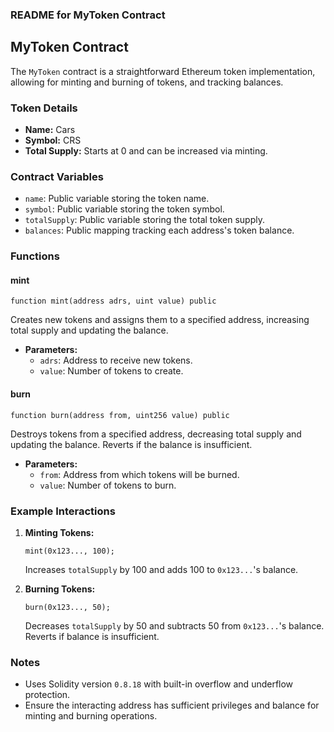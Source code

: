 ### README for MyToken Contract

## MyToken Contract

The `MyToken` contract is a straightforward Ethereum token implementation, allowing for minting and burning of tokens, and tracking balances.

### Token Details
- **Name:** Cars
- **Symbol:** CRS
- **Total Supply:** Starts at 0 and can be increased via minting.

### Contract Variables
- `name`: Public variable storing the token name.
- `symbol`: Public variable storing the token symbol.
- `totalSupply`: Public variable storing the total token supply.
- `balances`: Public mapping tracking each address's token balance.

### Functions

#### mint
```solidity
function mint(address adrs, uint value) public
```
Creates new tokens and assigns them to a specified address, increasing total supply and updating the balance.

- **Parameters:**
  - `adrs`: Address to receive new tokens.
  - `value`: Number of tokens to create.

#### burn
```solidity
function burn(address from, uint256 value) public
```
Destroys tokens from a specified address, decreasing total supply and updating the balance. Reverts if the balance is insufficient.

- **Parameters:**
  - `from`: Address from which tokens will be burned.
  - `value`: Number of tokens to burn.

### Example Interactions

1. **Minting Tokens:**
   ```solidity
   mint(0x123..., 100);
   ```
   Increases `totalSupply` by 100 and adds 100 to `0x123...`'s balance.

2. **Burning Tokens:**
   ```solidity
   burn(0x123..., 50);
   ```
   Decreases `totalSupply` by 50 and subtracts 50 from `0x123...`'s balance. Reverts if balance is insufficient.

### Notes
- Uses Solidity version `0.8.18` with built-in overflow and underflow protection.
- Ensure the interacting address has sufficient privileges and balance for minting and burning operations.
